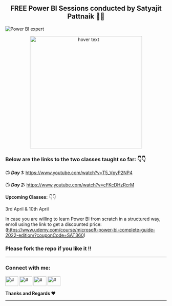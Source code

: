 <h2 align="center">FREE Power BI Sessions conducted by Satyajit Pattnaik 👏👏</h2> 

![Power BI expert](https://user-images.githubusercontent.com/34673684/160291984-b37a03f1-8f6c-4af0-bb44-0014e4722103.png)

<p align="center">
  <img src="https://user-images.githubusercontent.com/34673684/160291984-b37a03f1-8f6c-4af0-bb44-0014e4722103.png" width="350" title="hover text">
</p>

### **Below are the links to the two classes taught so far:** 👇👇

📺 _**Day 1:**_ https://www.youtube.com/watch?v=T5_VpyP2NP4

📺 _**Day 2:**_ https://www.youtube.com/watch?v=cFKcDHzRcrM

**Upcoming Classes:** 👇👇

3rd April & 10th April

In case you are willing to learn Power BI from scratch in a structured way, enroll using the link to get a discounted price:
(https://www.udemy.com/course/microsoft-power-bi-complete-guide-2022-edition/?couponCode=SAT360)

### Please fork the repo if you like it !! 
---
<p align="left">
<h3 align="left">Connect with me:</h3>
<a href="https://www.youtube.com/c/SatyajitPattnaik"><img align="center" src="https://cdn.jsdelivr.net/npm/simple-icons@3.0.1/icons/youtube.svg" alt="#" height="30" width="40" /></a>
<a href="https://www.linkedin.com/in/satyajitpattnaik/"><img align="center" src="https://cdn.jsdelivr.net/npm/simple-icons@3.0.1/icons/linkedin.svg" alt="#" height="30" width="40" /></a>
<a href="https://www.kaggle.com/pattnaiksatyajit" target="blank"><img align="center" src="https://cdn.jsdelivr.net/npm/simple-icons@3.0.1/icons/kaggle.svg" alt="#" height="30" width="40" /></a>
<a href="https://www.instagram.com/pik1989/" target="blank"><img align="center" src="https://cdn.jsdelivr.net/npm/simple-icons@3.0.1/icons/instagram.svg" alt="#" height="30" width="40" /></a>
</p>

**Thanks and Regards ❤**
<hr/>
